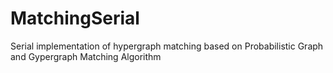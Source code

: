 MatchingSerial
==============

Serial implementation of hypergraph matching based on Probabilistic Graph and Gypergraph Matching Algorithm
